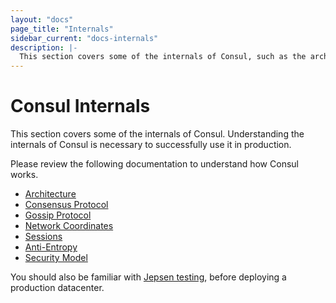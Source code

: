 ```yaml
---
layout: "docs"
page_title: "Internals"
sidebar_current: "docs-internals"
description: |-
  This section covers some of the internals of Consul, such as the architecture, consensus and gossip protocols, and security model.
---
```


# Consul Internals

This section covers some of the internals of Consul. Understanding the internals of Consul is necessary to successfully
use it in production. 

Please review the following documentation to understand how Consul works.

* [Architecture](/docs/internals/architecture.html)
* [Consensus Protocol](docs/internals/consensus.html)
* [Gossip Protocol](/docs/internals/gossip.html)
* [Network Coordinates](docs/internals/coordinates.html)
* [Sessions](docs/internals/sessions.html)
* [Anti-Entropy](/docs/internals/anti-entropy.html)
* [Security Model](/docs/internals/security.html)

You should also be familiar with [Jepsen testing](/docs/internals/jepsen.html), before deploying 
a production datacenter. 
